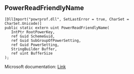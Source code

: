## PowerReadFriendlyName

```
[DllImport("powrprof.dll", SetLastError = true, CharSet = CharSet.Unicode)]
public static extern uint PowerReadFriendlyName(
   IntPtr RootPowerKey,
   ref Guid SchemeGuid,
   ref Guid SubGroupOfPowerSetting,
   ref Guid PowerSetting,
   StringBuilder Buffer,
   ref uint BufferSize
);
```

Microsoft documentation: [Link](https://docs.microsoft.com/en-us/windows/win32/api/powrprof/nf-powrprof-powerreadfriendlyname)
